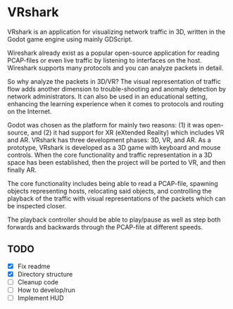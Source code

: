 # VRshark
VRshark is an application for visualizing network traffic in 3D, written in the
Godot game engine using mainly GDScript.

Wireshark already exist as a popular open-source application for reading
PCAP-files or even live traffic by listening to interfaces on the host.
Wireshark supports many protocols and you can analyze packets in detail. 

So why analyze the packets in 3D/VR? The visual representation of traffic
flow adds another dimension to trouble-shooting and anomaly detection by
network administrators. It can also be used in an educational setting,
enhancing the learning experience when it comes to protocols and routing
on the Internet.

Godot was chosen as the platform for mainly two reasons: (1) it was open-source,
and (2) it had support for XR (eXtended Reality) which includes VR and AR.
VRshark has three development phases: 3D, VR, and AR.
As a prototype, VRshark is developed as a 3D game with keyboard and mouse controls.
When the core functionality and traffic representation in a 3D space has been
established, then the project will be ported to VR, and then finally AR.

The core functionality includes being able to read a PCAP-file, spawning objects
representing hosts, relocating said objects, and controlling the playback of the
traffic with visual representations of the packets which can be inspected closer.

The playback controller should be able to play/pause as well as step both forwards and
backwards through the PCAP-file at different speeds.


## TODO
- [x] Fix readme
- [x] Directory structure
- [ ] Cleanup code
- [ ] How to develop/run
- [ ] Implement HUD
